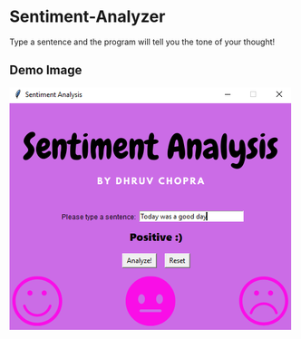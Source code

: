 # Sentiment-Analyzer
Type a sentence and the program will tell you the tone of your thought!

## Demo Image
![demo](https://raw.githubusercontent.com/dhruv0304/Sentiment-Analyzer/main/Sentiment%20Analyzer%20-%20Demo.png)
